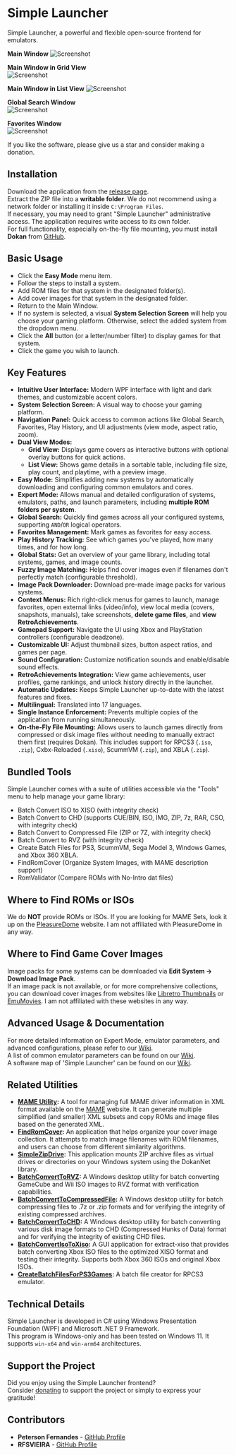 # Simple Launcher
Simple Launcher, a powerful and flexible open-source frontend for emulators.

**Main Window**
![Screenshot](screenshot.png)

**Main Window in Grid View**  
![Screenshot](screenshot2.png)

**Main Window in List View**
![Screenshot](screenshot3.png)

**Global Search Window**  
![Screenshot](screenshot4.png)

**Favorites Window**  
![Screenshot](screenshot5.png)

If you like the software, please give us a star and consider making a donation.

## Installation

Download the application from the [release page](https://github.com/drpetersonfernandes/SimpleLauncher/releases).<br>
Extract the ZIP file into a **writable folder**. We do not recommend using a network folder or installing it inside `C:\Program Files`.<br>
If necessary, you may need to grant "Simple Launcher" administrative access. The application requires write access to its own folder.<br>
For full functionality, especially on-the-fly file mounting, you must install **Dokan** from [GitHub](https://github.com/dokan-dev/dokany/releases).

## Basic Usage

- Click the **Easy Mode** menu item.
- Follow the steps to install a system.
- Add ROM files for that system in the designated folder(s).
- Add cover images for that system in the designated folder.
- Return to the Main Window.
- If no system is selected, a visual **System Selection Screen** will help you choose your gaming platform. Otherwise, select the added system from the dropdown menu.
- Click the **All** button (or a letter/number filter) to display games for that system.
- Click the game you wish to launch.

## Key Features

-   **Intuitive User Interface:** Modern WPF interface with light and dark themes, and customizable accent colors.
-   **System Selection Screen:** A visual way to choose your gaming platform.
-   **Navigation Panel:** Quick access to common actions like Global Search, Favorites, Play History, and UI adjustments (view mode, aspect ratio, zoom).
-   **Dual View Modes:**
    -   **Grid View:** Displays game covers as interactive buttons with optional overlay buttons for quick actions.
    -   **List View:** Shows game details in a sortable table, including file size, play count, and playtime, with a preview image.
-   **Easy Mode:** Simplifies adding new systems by automatically downloading and configuring common emulators and cores.
-   **Expert Mode:** Allows manual and detailed configuration of systems, emulators, paths, and launch parameters, including **multiple ROM folders per system**.
-   **Global Search:** Quickly find games across all your configured systems, supporting `AND`/`OR` logical operators.
-   **Favorites Management:** Mark games as favorites for easy access.
-   **Play History Tracking:** See which games you've played, how many times, and for how long.
-   **Global Stats:** Get an overview of your game library, including total systems, games, and image counts.
-   **Fuzzy Image Matching:** Helps find cover images even if filenames don't perfectly match (configurable threshold).
-   **Image Pack Downloader:** Download pre-made image packs for various systems.
-   **Context Menus:** Rich right-click menus for games to launch, manage favorites, open external links (video/info), view local media (covers, snapshots, manuals), take screenshots, **delete game files**, and **view RetroAchievements**.
-   **Gamepad Support:** Navigate the UI using Xbox and PlayStation controllers (configurable deadzone).
-   **Customizable UI:** Adjust thumbnail sizes, button aspect ratios, and games per page.
-   **Sound Configuration:** Customize notification sounds and enable/disable sound effects.
-   **RetroAchievements Integration:** View game achievements, user profiles, game rankings, and unlock history directly in the launcher.
-   **Automatic Updates:** Keeps Simple Launcher up-to-date with the latest features and fixes.
-   **Multilingual:** Translated into 17 languages.
-   **Single Instance Enforcement:** Prevents multiple copies of the application from running simultaneously.
-   **On-the-Fly File Mounting:** Allows users to launch games directly from compressed or disk image files without needing to manually extract them first (requires Dokan). This includes support for RPCS3 (`.iso`, `.zip`), Cxbx-Reloaded (`.xiso`), ScummVM (`.zip`), and XBLA (`.zip`).

## Bundled Tools

Simple Launcher comes with a suite of utilities accessible via the "Tools" menu to help manage your game library:
-   Batch Convert ISO to XISO (with integrity check)
-   Batch Convert to CHD (supports CUE/BIN, ISO, IMG, ZIP, 7z, RAR, CSO, with integrity check)
-   Batch Convert to Compressed File (ZIP or 7Z, with integrity check)
-   Batch Convert to RVZ (with integrity check)
-   Create Batch Files for PS3, ScummVM, Sega Model 3, Windows Games, and Xbox 360 XBLA.
-   FindRomCover (Organize System Images, with MAME description support)
-   RomValidator (Compare ROMs with No-Intro dat files)

## Where to Find ROMs or ISOs

We do **NOT** provide ROMs or ISOs.
If you are looking for MAME Sets, look it up on the [PleasureDome](https://pleasuredome.github.io/pleasuredome/index.html) website. I am not affiliated with PleasureDome in any way.

## Where to Find Game Cover Images

Image packs for some systems can be downloaded via **Edit System -> Download Image Pack**.<br>
If an image pack is not available, or for more comprehensive collections, you can download cover images from websites like [Libretro Thumbnails](https://github.com/libretro-thumbnails/libretro-thumbnails) or [EmuMovies](https://emumovies.com). I am not affiliated with these websites in any way.

## Advanced Usage & Documentation

For more detailed information on Expert Mode, emulator parameters, and advanced configurations, please refer to our [Wiki](https://github.com/drpetersonfernandes/SimpleLauncher/wiki).<br>
A list of common emulator parameters can be found on our [Wiki](https://github.com/drpetersonfernandes/SimpleLauncher/wiki/parameters).<br>
A software map of 'Simple Launcher' can be found on our [Wiki](https://github.com/drpetsonfernandes/SimpleLauncher/wiki/SoftwareMap).

## Related Utilities

- **[MAME Utility](https://github.com/drpetersonfernandes/MAMEUtility):** A tool for managing full MAME driver information in XML format available on the [MAME](https://www.mamedev.org/release.html) website. It can generate multiple simplified (and smaller) XML subsets and copy ROMs and image files based on the generated XML.
- **[FindRomCover](https://github.com/drpetersonfernandes/FindRomCover):** An application that helps organize your cover image collection. It attempts to match image filenames with ROM filenames, and users can choose from different similarity algorithms.
- **[SimpleZipDrive](https://github.com/drpetersonfernandes/SimpleZipDrive):** This application mounts ZIP archive files as virtual drives or directories on your Windows system using the DokanNet library.
- **[BatchConvertToRVZ](https://github.com/drpetersonfernandes/BatchConvertToRVZ):** A Windows desktop utility for batch converting GameCube and Wii ISO images to RVZ format with verification capabilities.
- **[BatchConvertToCompressedFile](https://github.com/drpetersonfernandes/BatchConvertToCompressedFile):** A Windows desktop utility for batch compressing files to .7z or .zip formats and for verifying the integrity of existing compressed archives.
- **[BatchConvertToCHD](https://github.com/drpetersonfernandes/BatchConvertToCHD):** A Windows desktop utility for batch converting various disk image formats to CHD (Compressed Hunks of Data) format and for verifying the integrity of existing CHD files.
- **[BatchConvertIsoToXiso](https://github.com/drpetersonfernandes/BatchConvertIsoToXiso):** A GUI application for extract-xiso that provides batch converting Xbox ISO files to the optimized XISO format and testing their integrity. Supports both Xbox 360 ISOs and original Xbox ISOs.
- **[CreateBatchFilesForPS3Games](https://github.com/drpetersonfernandes/CreateBatchFilesForPS3Games):** A batch file creator for RPCS3 emulator.

## Technical Details

Simple Launcher is developed in C# using Windows Presentation Foundation (WPF) and Microsoft .NET 9 Framework.<br>
This program is Windows-only and has been tested on Windows 11. It supports `win-x64` and `win-arm64` architectures.

## Support the Project

Did you enjoy using the Simple Launcher frontend?<br>
Consider [donating](https://www.purelogiccode.com/donate) to support the project or simply to express your gratitude!

## Contributors

- **Peterson Fernandes** - [GitHub Profile](https://github.com/drpetersonfernandes)
- **RFSVIEIRA** - [GitHub Profile](https://github.com/RFSVIEIRA)
